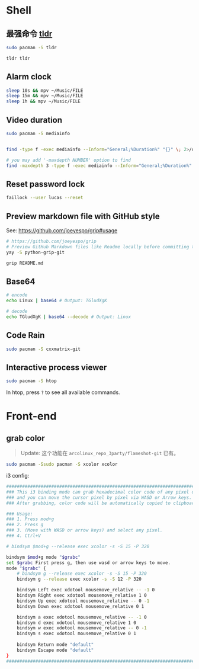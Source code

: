 # Shell

## 最强命令 [tldr](https://tldr.sh/)

```bash
sudo pacman -S tldr

tldr tldr
```



## Alarm clock

```bash
sleep 10s && mpv ~/Music/FILE
sleep 15m && mpv ~/Music/FILE
sleep 1h && mpv ~/Music/FILE
```



## Video duration

```bash
sudo pacman -S mediainfo


find -type f -exec mediainfo --Inform="General;%Duration%" "{}" \; 2>/dev/null | awk '{s+=$1/1000} END {h=s/3600; s=s%3600; printf "%.2d:%.2d\n", int(h), int(s/60)}'

# you may add '-maxdepth NUMBER' option to find
find -maxdepth 3 -type f -exec mediainfo --Inform="General;%Duration%" "{}" \; 2>/dev/null | awk '{s+=$1/1000} END {h=s/3600; s=s%3600; printf "%.2d:%.2d\n", int(h), int(s/60)}'
```



## Reset password lock

```bash
faillock --user lucas --reset
```



## Preview markdown file with GitHub style

See: https://github.com/joeyespo/grip#usage

```bash
# https://github.com/joeyespo/grip
# Preview GitHub Markdown files like Readme locally before committing them.
yay -S python-grip-git

grip README.md
```





## Base64

```bash
# encode
echo Linux | base64 # Output: TGludXgK

# decode
echo TGludXgK | base64 --decode # Output: Linux
```





## Code Rain

```bash
sudo pacman -S cxxmatrix-git
```





## Interactive process viewer

```bash
sudo pacman -S htop
```

In htop, press `?` to see all available commands.





# Front-end

## grab color

> Update: 这个功能在 `arcolinux_repo_3party/flameshot-git` 已有。

```bash
sudo pacman -Ssudo pacman -S xcolor xcolor
```

i3 config:

```bash
##############################################################################
### This i3 binding mode can grab hexadecimal color code of any pixel on the screen,
### and you can move the cursor pixel by pixel via WASD or Arrow keys.
### After grabbing, color code will be automatically copied to clipboard.

### Usage:
### 1. Press mod+g
### 2. Press g
### 3. (Move with WASD or arrow keys) and select any pixel.
### 4. Ctrl+V

# bindsym $mod+g --release exec xcolor -s -S 15 -P 320

bindsym $mod+g mode "$grabc"
set $grabc First press g, then use wasd or arrow keys to move.
mode "$grabc" {
    # bindsym g --release exec xcolor -s -S 15 -P 320
    bindsym g --release exec xcolor -s -S 12 -P 320

    bindsym Left exec xdotool mousemove_relative -- -1 0
    bindsym Right exec xdotool mousemove_relative 1 0
    bindsym Up exec xdotool mousemove_relative -- 0 -1
    bindsym Down exec xdotool mousemove_relative 0 1

    bindsym a exec xdotool mousemove_relative -- -1 0
    bindsym d exec xdotool mousemove_relative 1 0
    bindsym w exec xdotool mousemove_relative -- 0 -1
    bindsym s exec xdotool mousemove_relative 0 1
    
    bindsym Return mode "default"
    bindsym Escape mode "default"
}
##############################################################################
```




